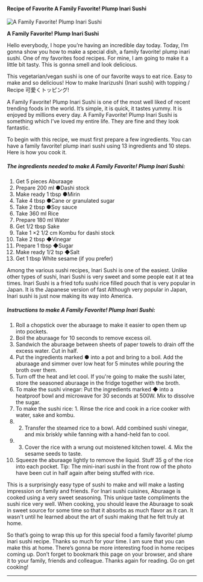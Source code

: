             

#### Recipe of Favorite A Family Favorite! Plump Inari Sushi

![A Family Favorite! Plump Inari Sushi](https://img-global.cpcdn.com/recipes/5901612145967104/751x532cq70/a-family-favorite-plump-inari-sushi-recipe-main-photo.jpg)

**A Family Favorite! Plump Inari Sushi**

Hello everybody, I hope you’re having an incredible day today. Today, I’m gonna show you how to make a special dish, a family favorite! plump inari sushi. One of my favorites food recipes. For mine, I am going to make it a little bit tasty. This is gonna smell and look delicious.

This vegetarian/vegan sushi is one of our favorite ways to eat rice. Easy to make and so delicious! How to make Inarizushi (Inari sushi) with topping / Recipe 可愛くトッピング!

A Family Favorite! Plump Inari Sushi is one of the most well liked of recent trending foods in the world. It’s simple, it is quick, it tastes yummy. It is enjoyed by millions every day. A Family Favorite! Plump Inari Sushi is something which I’ve loved my entire life. They are fine and they look fantastic.

To begin with this recipe, we must first prepare a few ingredients. You can have a family favorite! plump inari sushi using 13 ingredients and 10 steps. Here is how you cook it.

##### The ingredients needed to make A Family Favorite! Plump Inari Sushi:

1.  Get 5 pieces Aburaage
2.  Prepare 200 ml ●Dashi stock
3.  Make ready 1 tbsp ●Mirin
4.  Take 4 tbsp ●Cane or granulated sugar
5.  Take 2 tbsp ●Soy sauce
6.  Take 360 ml Rice
7.  Prepare 180 ml Water
8.  Get 1/2 tbsp Sake
9.  Take 1 ×2 1/2 cm Kombu for dashi stock
10.  Take 2 tbsp ◆Vinegar
11.  Prepare 1 tbsp ◆Sugar
12.  Make ready 1/2 tsp ◆Salt
13.  Get 1 tbsp White sesame (if you prefer)

Among the various sushi recipes, Inari Sushi is one of the easiest. Unlike other types of sushi, Inari Sushi is very sweet and some people eat it at tea times. Inari Sushi is a fried tofu sushi rice filled pouch that is very popular in Japan. It is the Japanese version of fast Although very popular in Japan, Inari sushi is just now making its way into America.

##### Instructions to make A Family Favorite! Plump Inari Sushi:

1.  Roll a chopstick over the aburaage to make it easier to open them up into pockets.
2.  Boil the aburaage for 10 seconds to remove excess oil.
3.  Sandwich the aburaage between sheets of paper towels to drain off the excess water. Cut in half.
4.  Put the ingredients marked ● into a pot and bring to a boil. Add the aburaage and simmer over low heat for 5 minutes while pouring the broth over them.
5.  Turn off the heat and let cool. If you're going to make the sushi later, store the seasoned aburaage in the fridge together with the broth.
6.  To make the sushi vinegar: Put the ingredients marked ◆ into a heatproof bowl and microwave for 30 seconds at 500W. Mix to dissolve the sugar.
7.  To make the sushi rice: 1. Rinse the rice and cook in a rice cooker with water, sake and kombu.
8.  2.  Transfer the steamed rice to a bowl. Add combined sushi vinegar, and mix briskly while fanning with a hand-held fan to cool.
9.  3.  Cover the rice with a wrung out moistened kitchen towel. 4. Mix the sesame seeds to taste.
10.  Squeeze the aburaage lightly to remove the liquid. Stuff 35 g of the rice into each pocket. Tip: The mini-inari sushi in the front row of the photo have been cut in half again after being stuffed with rice.

This is a surprisingly easy type of sushi to make and will make a lasting impression on family and friends. For Inari sushi cuisines, Aburaage is cooked using a very sweet seasoning. This unique taste compliments the sushi rice very well. When cooking, you should leave the Aburaage to soak in sweet source for some time so that it absorbs as much flavor as it can. It wasn't until he learned about the art of sushi making that he felt truly at home.

So that’s going to wrap this up for this special food a family favorite! plump inari sushi recipe. Thanks so much for your time. I am sure that you can make this at home. There’s gonna be more interesting food in home recipes coming up. Don’t forget to bookmark this page on your browser, and share it to your family, friends and colleague. Thanks again for reading. Go on get cooking!

* * *